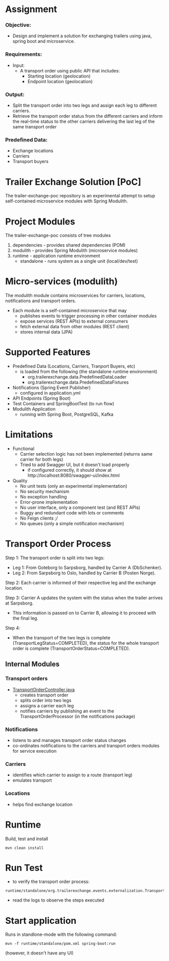 # Assignment 
### Objective: 
* Design and implement a solution for exchanging trailers using java, spring boot and microservice.

### Requirements:
* Input:
  * A transport order using public API that includes:
    * Starting location (geolocation)
    * Endpoint location (geolocation)

### Output:
* Split the transport order into two legs and assign each leg to different carriers.
* Retrieve the transport order status from the different carriers and inform the real-time status to the other carriers delivering the last leg of the same transport order

### Predefined Data:
* Exchange locations
* Carriers
* Transport buyers

# Trailer Exchange Solution [PoC]
The trailer-exchange-poc repository is an experimental attempt to setup self-contained microservice modules with Spring Modulith.

# Project Modules
The trailer-exchange-poc consists of tree modules
1. dependencies - provides shared dependencies (POM)
2. modulith - provides Spring Modulith (microservice modules)
3. runtime - application runtime environment
   * standalone - runs system as a single unit (local/dev/test)

# Micro-services (modulith)
The modulith module contains microservices for carriers, locations, notifications and transport orders. 
* Each module is a self-contained microservice that may 
    * publishes events to trigger processing in other container modules
    * expose services (REST APIs) to external consumers
    * fetch external data from other modules (REST client)
    * stores internal data (JPA)

# Supported Features
* Predefined Data (Locations, Carriers, Tranport Buyers, etc)
  * is loaded from the following (the standalone runtime environment)
    * org.trailerexchange.data.PredefinedDataLoader
    * org.trailerexchange.data.PredefinedDataFixtures
* Notifications (Spring Event Publisher)
  * configured in application.yml
* API Endpoints (Spring Boot)
* Test Containers and SpringBootTest (to run flow)
* Modulith Application
  * running with Spring Boot, PostgreSQL, Kafka

# Limitations
* Functional
  * Carrier selection logic has not been implemented (returns same carrier for both legs)
  * Tried to add Swagger UI, but it doesn't load properly
    * if configured correctly, it should show at http://localhost:8080/swagger-ui/index.html 
* Quality
  * No unit tests (only an experimental implementation)
  * No security mechanism
  * No exception handling
  * Error-prone implementation
  * No user interface, only a component test (and REST APIs)
  * Buggy and redundant code with lots or comments
  * No Feign clients ;/
  * No queues (only a simple notification mechanism)

# Transport Order Process

Step 1: The transport order is split into two legs:
* Leg 1: From Goteborg to Sarpsborg, handled by Carrier A (DbSchenker).
* Leg 2: From Sarpsborg to Oslo, handled by Carrier B (Posten Norge).

Step 2: Each carrier is informed of their respective leg and the exchange location.

Step 3: Carrier A updates the system with the status when the trailer arrives at Sarpsborg.
* This information is passed on to Carrier B, allowing it to proceed with the final leg.

Step 4:
* When the transport of the two legs is complete (TransportLegStatus=COMPLETED), the status for the whole transport order is complete (TransportOrderStatus=COMPLETED).

## Internal Modules
### Transport orders
* [TransportOrderController.java](modulith/src/main/java/org/trailerexchange/transportorders/TransportOrderController.java)
  * creates transport order
  * splits order into two legs
  * assigns a carrier each leg
  * notifies carriers by publishing an event to the TransportOrderProcessor (in the notifications package)
### Notifications
* listens to and manages transport order status changes
* co-ordinates notifications to the carriers and transport orders modules for service execution
### Carriers
* identifies which carrier to assign to a route (transport leg)
* emulates transport
### Locations
* helps find exchange location

# Runtime

Build, test and install
```
mvn clean install
```

# Run Test 
- to verify the transport order process:
```
runtime/standalone/org.trailerexchange.events.externalization.TransportOrderSplitLiveTest
```
- read the logs to observe the steps executed


# Start application

Runs in standlone-mode with the following command:
```
mvn -f runtime/standalone/pom.xml spring-boot:run
```
(however, it doesn't have any UI)

